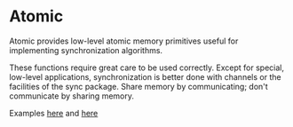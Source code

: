 # Atomic

Atomic provides low-level atomic memory primitives useful for implementing synchronization algorithms.

These functions require great care to be used correctly. Except for special, low-level applications, synchronization is better done with channels or the facilities of the sync package. Share memory by communicating; don't communicate by sharing memory.

Examples [here](../locks/spinLock.go) and [here](../../concurrency/barrier-pattern/memBarriers.go)
